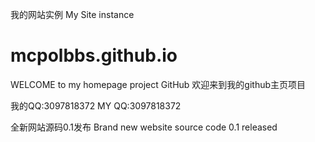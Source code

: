 我的网站实例
My Site instance
# mcpolbbs.github.io

WELCOME to my homepage project GitHub
欢迎来到我的github主页项目

我的QQ:3097818372
MY QQ:3097818372

全新网站源码0.1发布
Brand new website source code 0.1 released

